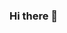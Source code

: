 ### Hi there 👋

<!--
**yyqyang/yyqyang** is a ✨ _special_ ✨ repository because its `README.md` (this file) appears on your GitHub profile.

Here are some ideas to get you started:

- 🌱 I’m currently learning computer science
- 👯 My hobbies is watching movies
- 🤔 I’m working on a chat bot for university project
- 📫 How to reach me: yyqyang59@hotmail.com
-->
